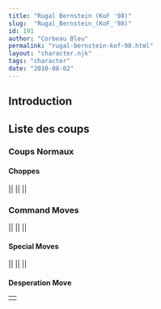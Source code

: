 ```yaml
---
title: "Rugal Bernstein (KoF '98)"
slug:  "Rugal_Bernstein_(KoF_'98)"
id: 191
author: "Corbeau Bleu"
permalink: "rugal-bernstein-kof-98.html"
layout: "character.njk"
tags: "character"
date: "2010-08-02"
---
```


## Introduction

## Liste des coups

### Coups Normaux

#### Choppes

||
||
||

### Command Moves

||
||
||

#### Special Moves

||
||
||

#### Desperation Move

|     |
|-----|
|     |
